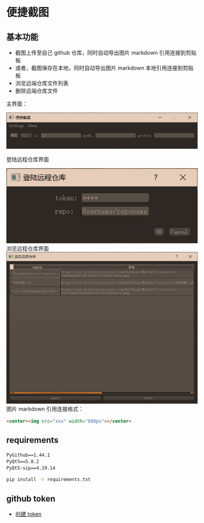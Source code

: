 # 便捷截图

## 基本功能

- 截图上传至自己 github 仓库，同时自动导出图片 markdown 引用连接到剪贴板
- 或者，截图保存在本地，同时自动导出图片 markdown 本地引用连接到剪贴板
- 浏览远端仓库文件列表
- 删除远端仓库文件

主界面：

<center><img src="images/mainwindow.png" width="600px"></center>

登陆远程仓库界面

<center><img src="images/login.png" width="600px"></center>
浏览远程仓库界面

<center><img src="images/browser.png" width="600px"></center>
图片 markdown 引用连接格式：

```html
<center><img src="xxx" width="600px"></center>
```
## requirements

```txt
PyGithub==1.44.1
PyQt5==5.8.2
PyQt5-sip==4.19.14
```

```sh
pip install -r requirements.txt
```

## github token

- [创建 token](https://github.com/settings/tokens) 